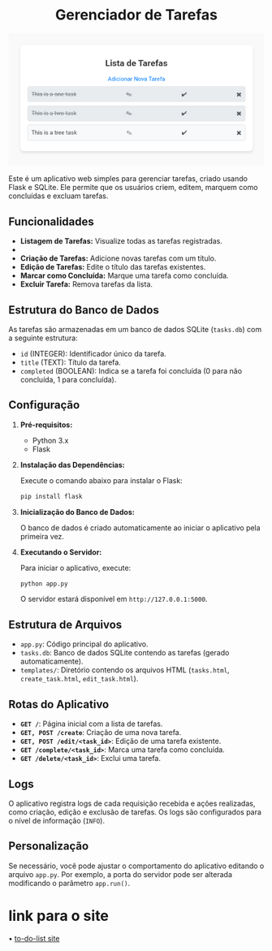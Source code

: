 <div style="text-align: center;">

# Gerenciador de Tarefas

![Home do Projeto](imagens/home.png "Home do Projeto")

</div>

Este é um aplicativo web simples para gerenciar tarefas, criado usando Flask e SQLite. Ele permite que os usuários criem, editem, marquem como concluídas e excluam tarefas.

## Funcionalidades

- **Listagem de Tarefas:** Visualize todas as tarefas registradas.
- 
- **Criação de Tarefas:** Adicione novas tarefas com um título.
- **Edição de Tarefas:** Edite o título das tarefas existentes.
- **Marcar como Concluída:** Marque uma tarefa como concluída.
- **Excluir Tarefa:** Remova tarefas da lista.

## Estrutura do Banco de Dados

As tarefas são armazenadas em um banco de dados SQLite (`tasks.db`) com a seguinte estrutura:

- `id` (INTEGER): Identificador único da tarefa.
- `title` (TEXT): Título da tarefa.
- `completed` (BOOLEAN): Indica se a tarefa foi concluída (0 para não concluída, 1 para concluída).

## Configuração

1. **Pré-requisitos:**
   - Python 3.x
   - Flask

2. **Instalação das Dependências:**

   Execute o comando abaixo para instalar o Flask:
   ```bash
   pip install flask
   ```

3. **Inicialização do Banco de Dados:**

   O banco de dados é criado automaticamente ao iniciar o aplicativo pela primeira vez.

4. **Executando o Servidor:**

   Para iniciar o aplicativo, execute:
   ```bash
   python app.py
   ```

   O servidor estará disponível em `http://127.0.0.1:5000`.

## Estrutura de Arquivos

- `app.py`: Código principal do aplicativo.
- `tasks.db`: Banco de dados SQLite contendo as tarefas (gerado automaticamente).
- `templates/`: Diretório contendo os arquivos HTML (`tasks.html`, `create_task.html`, `edit_task.html`).

## Rotas do Aplicativo

- **`GET /`**: Página inicial com a lista de tarefas.
- **`GET, POST /create`**: Criação de uma nova tarefa.
- **`GET, POST /edit/<task_id>`**: Edição de uma tarefa existente.
- **`GET /complete/<task_id>`**: Marca uma tarefa como concluída.
- **`GET /delete/<task_id>`**: Exclui uma tarefa.

## Logs

O aplicativo registra logs de cada requisição recebida e ações realizadas, como criação, edição e exclusão de tarefas. Os logs são configurados para o nível de informação (`INFO`).

## Personalização

Se necessário, você pode ajustar o comportamento do aplicativo editando o arquivo `app.py`. Por exemplo, a porta do servidor pode ser alterada modificando o parâmetro `app.run()`.

# link para o site
• [to-do-list site](https://to-do-list-gpd9.onrender.com/)
